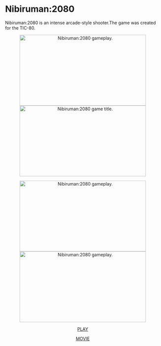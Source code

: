 # Nibiruman:2080
Nibiruman:2080 is an intense arcade-style shooter.The game was created for the TIC-80.
<p align="center">
<img src="./capture/s02.gif" alt="Nibiruman:2080 gameplay." width="410" height="230"></img>
<img src="./capture/s01.gif" alt="Nibiruman:2080 game title." width="410" height="230"></img>
</p>
<p align="center">
<img src="./capture/s05.gif" alt="Nibiruman:2080 gameplay." width="410" height="230"></img>
<img src="./capture/s03.gif" alt="Nibiruman:2080 gameplay." width="410" height="230"></img>
</p>
<p align="center"><a href="https://tasogare66.itch.io/nibiruman2080">PLAY</a></p>
<p align="center"><a href="https://tasogare66.itch.io/nibiruman2080">MOVIE</a></p>